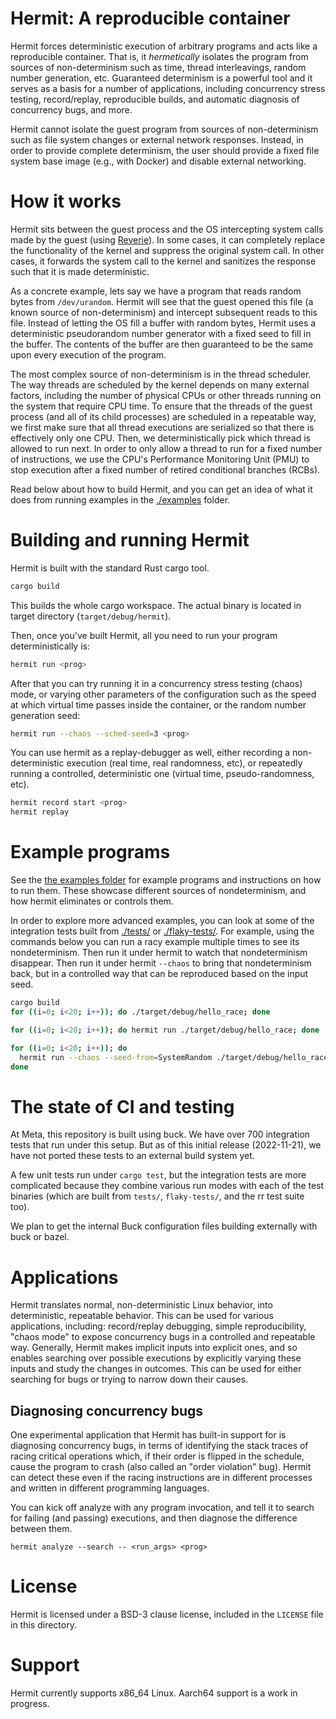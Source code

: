 # Hermit: A reproducible container

Hermit forces deterministic execution of arbitrary programs and acts like a
reproducible container. That is, it *hermetically* isolates the program from
sources of non-determinism such as time, thread interleavings, random number
generation, etc. Guaranteed determinism is a powerful tool and it serves as a
basis for a number of applications, including concurrency stress testing,
record/replay, reproducible builds, and automatic diagnosis of concurrency bugs,
and more.

Hermit cannot isolate the guest program from sources of non-determinism such as
file system changes or external network responses. Instead, in order to provide
complete determinism, the user should provide a fixed file system base image
(e.g., with Docker) and disable external networking.

# How it works

Hermit sits between the guest process and the OS intercepting system calls made
by the guest (using [Reverie][]). In some cases, it can completely replace the
functionality of the kernel and suppress the original system call. In other
cases, it forwards the system call to the kernel and sanitizes the response such
that it is made deterministic.

As a concrete example, lets say we have a program that reads random bytes from
`/dev/urandom`. Hermit will see that the guest opened this file (a known source
of non-determinism) and intercept subsequent reads to this file. Instead of
letting the OS fill a buffer with random bytes, Hermit uses a deterministic
pseudorandom number generator with a fixed seed to fill in the buffer. The
contents of the buffer are then guaranteed to be the same upon every execution
of the program.

The most complex source of non-determinism is in the thread scheduler. The way
threads are scheduled by the kernel depends on many external factors, including
the number of physical CPUs or other threads running on the system that require
CPU time. To ensure that the threads of the guest process (and all of its child
processes) are scheduled in a repeatable way, we first make sure that all thread
executions are serialized so that there is effectively only one CPU. Then, we
deterministically pick which thread is allowed to run next. In order to only
allow a thread to run for a fixed number of instructions, we use the CPU's
Performance Monitoring Unit (PMU) to stop execution after a fixed number of
retired conditional branches (RCBs).

Read below about how to build Hermit, and you can get an idea of what it does
from running examples in the [./examples](./examples) folder.

[Reverie]: https://github.com/facebookexperimental/reverie

# Building and running Hermit

Hermit is built with the standard Rust cargo tool.

```bash
cargo build
```
This builds the whole cargo workspace. The actual binary is located in target
directory (`target/debug/hermit`).

Then, once you've built Hermit, all you need to run your program
deterministically is:

```bash
hermit run <prog>
```

After that you can try running it in a concurrency stress testing (chaos) mode,
or varying other parameters of the configuration such as the speed at which
virtual time passes inside the container, or the random number generation seed:

```bash
hermit run --chaos --sched-seed=3 <prog>
```

You can use hermit as a replay-debugger as well, either recording a
non-deterministic execution (real time, real randomness, etc), or repeatedly
running a controlled, deterministic one (virtual time, pseudo-randomness, etc).

```bash
hermit record start <prog>
hermit replay
```

# Example programs

See the [the examples folder](./examples/README.md) for example programs and
instructions on how to run them.  These showcase different sources of
nondeterminism, and how hermit eliminates or controls them.

In order to explore more advanced examples, you can look at some of
the integration tests built from [./tests/](./tests/) or [./flaky-tests/](./flaky-tests/).
For example, using the commands below you can run a racy example
multiple times to see its nondeterminism.  Then run it under hermit to
watch that nondeterminism disappear.  Then run it under hermit `--chaos`
to bring that nondeterminism back, but in a controlled way that can be
reproduced based on the input seed.

```bash
cargo build
for ((i=0; i<20; i++)); do ./target/debug/hello_race; done

for ((i=0; i<20; i++)); do hermit run ./target/debug/hello_race; done

for ((i=0; i<20; i++)); do
  hermit run --chaos --seed-from=SystemRandom ./target/debug/hello_race;
done
```

# The state of CI and testing

At Meta, this repository is built using buck.  We have over 700 integration
tests that run under this setup. But as of this initial release (2022-11-21), we
have not ported these tests to an external build system yet.

A few unit tests run under `cargo test`, but the integration tests are more
complicated because they combine various run modes with each of the test
binaries (which are built from `tests/`, `flaky-tests/`, and the rr test suite
too).

We plan to get the internal Buck configuration files building externally with
buck or bazel.

# Applications

Hermit translates normal, non-deterministic Linux behavior, into deterministic,
repeatable behavior. This can be used for various applications, including:
record/replay debugging, simple reproducibility, "chaos mode" to expose
concurrency bugs in a controlled and repeatable way. Generally, Hermit makes
implicit inputs into explicit ones, and so enables searching over possible
executions by explicitly varying these inputs and study the changes in outcomes.
This can be used for either searching for bugs or trying to narrow down their
causes.

## Diagnosing concurrency bugs

One experimental application that Hermit has built-in support for is diagnosing
concurrency bugs, in terms of identifying the stack traces of racing critical
operations which, if their order is flipped in the schedule, cause the program
to crash (also called an "order violation" bug). Hermit can detect these even if
the racing instructions are in different processes and written in different
programming languages.

You can kick off analyze with any program invocation, and tell it to search for
failing (and passing) executions, and then diagnose the difference between them.

```
hermit analyze --search -- <run_args> <prog>
```

# License

Hermit is licensed under a BSD-3 clause license, included in the `LICENSE` file
in this directory.

# Support

Hermit currently supports x86_64 Linux. Aarch64 support is a
work in progress.
